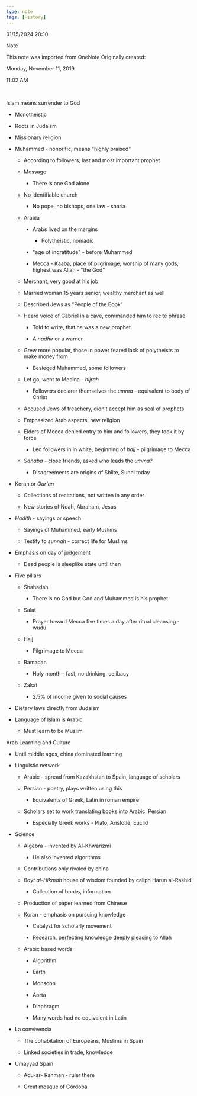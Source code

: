 ```yaml
---
type: note
tags: [History]
---
```

01/15/2024 20:10

  

>[!note]
>This note was imported from OneNote 
>Originally created:
>
>Monday, November 11, 2019
>
>11:02 AM

 

Islam means surrender to God

-   Monotheistic

-   Roots in Judaism

-   Missionary religion

-   Muhammed - honorific, means "highly praised"

    -   According to followers, last and most important prophet

    -   Message

        -   There is one God alone

    -   No identifiable church

        -   No pope, no bishops, one law - sharia

    -   Arabia

        -   Arabs lived on the margins

            -   Polytheistic, nomadic

        -   "age of ingratitude" - before Muhammed

        -   Mecca - Kaaba, place of pilgrimage, worship of many gods, highest was Allah - "the God"

    -   Merchant, very good at his job

    -   Married woman 15 years senior, wealthy merchant as well

    -   Described Jews as "People of the Book"

    -   Heard voice of Gabriel in a cave, commanded him to recite phrase

        -   Told to write, that he was a new prophet

        -   A *nadhir* or a warner

    -   Grew more popular, those in power feared lack of polytheists to make money from

        -   Besieged Muhammed, some followers

    -   Let go, went to Medina - *hijrah*

        -   Followers declarer themselves the *umma* - equivalent to body of Christ

    -   Accused Jews of treachery, didn’t accept him as seal of prophets

    -   Emphasized Arab aspects, new religion

    -   Elders of Mecca denied entry to him and followers, they took it by force

        -   Led followers in in white, beginning of *hajj* - pilgrimage to Mecca

    -   *Sahaba* - close friends, asked who leads the *umma?*

        -   Disagreements are origins of Shiite, Sunni today

-   Koran or *Qur'an*

    -   Collections of recitations, not written in any order

    -   New stories of Noah, Abraham, Jesus

-   *Hadith* - sayings or speech

    -   Sayings of Muhammed, early Muslims

    -   Testify to *sunnah* - correct life for Muslims

-   Emphasis on day of judgement

    -   Dead people is sleeplike state until then

-   Five pillars

    -   Shahadah

        -   There is no God but God and Muhammed is his prophet

    -   Salat

        -   Prayer toward Mecca five times a day after ritual cleansing - wudu

    -   Hajj

        -   Pilgrimage to Mecca

    -   Ramadan

        -   Holy month - fast, no drinking, celibacy

    -   Zakat

        -   2.5% of income given to social causes

-   Dietary laws directly from Judaism

-   Language of Islam is Arabic

    -   Must learn to be Muslim


Arab Learning and Culture

-   Until middle ages, china dominated learning

-   Linguistic network

    -   Arabic - spread from Kazakhstan to Spain, language of scholars

    -   Persian - poetry, plays written using this

        -   Equivalents of Greek, Latin in roman empire

    -   Scholars set to work translating books into Arabic, Persian

        -   Especially Greek works - Plato, Aristotle, Euclid

-   Science

    -   Algebra - invented by Al-Khwarizmi

        -   He also invented algorithms

    -   Contributions only rivaled by china

    -   *Bayt al-Hikmah* house of wisdom founded by caliph Harun al-Rashid

        -   Collection of books, information

    -   Production of paper learned from Chinese

    -   Koran - emphasis on pursuing knowledge

        -   Catalyst for scholarly movement

        -   Research, perfecting knowledge deeply pleasing to Allah

    -   Arabic based words

        -   Algorithm

        -   Earth

        -   Monsoon

        -   Aorta

        -   Diaphragm

        -   Many words had no equivalent in Latin

-   La convivencia

    -   The cohabitation of Europeans, Muslims in Spain

    -   Linked societies in trade, knowledge

-   Umayyad Spain

    -   Adu-ar- Rahman - ruler there

    -   Great mosque of Córdoba
